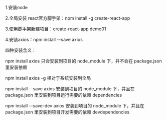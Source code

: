 1.安装node

2.全局安装 react官方脚手架：npm install -g create-react-app

3.使用脚手架新建项目：create-react-app demo01

4.安装axios：npm install --save axios


四种安装含义：

npm install axios
只会安装到项目的 node_module 下，并不会在 package.json 里安装依赖

npm install axios -g
相对于系统安装到全局

npm install --save axios
安装到项目的 node_module 下，并且在 package.json 里安装到项目运行需要的依赖 dependencies

npm install --save-dev axios
安装到项目的 node_module 下，并且在 package.json 里安装到项目开发需要的依赖 devdependencies